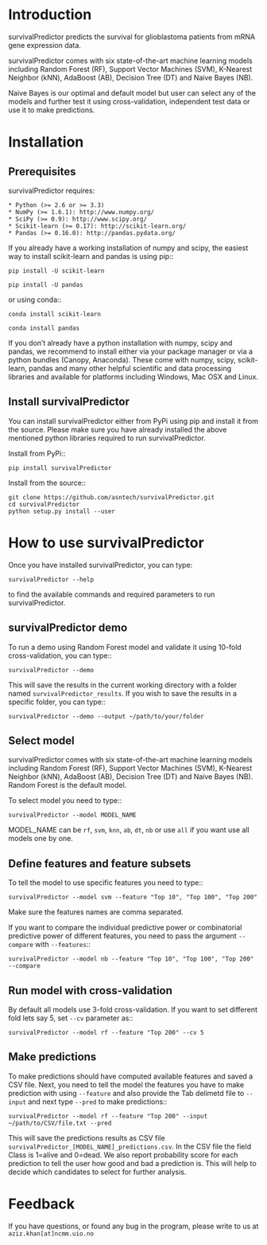 Introduction
============
 survivalPredictor predicts the survival for glioblastoma patients from mRNA gene expression data.

survivalPredictor comes with six state-of-the-art machine learning models including Random Forest (RF), Support Vector Machines (SVM), K-Nearest Neighbor (kNN), AdaBoost (AB), Decision Tree (DT) and Naive Bayes (NB).

Naive Bayes is our optimal and default model but user can select any of the models and further test it using cross-validation, independent test data or use it to make predictions. 

Installation
============

Prerequisites
-------------
survivalPredictor requires:

	* Python (>= 2.6 or >= 3.3)
	* NumPy (>= 1.6.1): http://www.numpy.org/
	* SciPy (>= 0.9): http://www.scipy.org/
	* Scikit-learn (>= 0.17): http://scikit-learn.org/
	* Pandas (>= 0.16.0): http://pandas.pydata.org/

If you already have a working installation of numpy and scipy, the easiest way to install scikit-learn and pandas is using pip::

	pip install -U scikit-learn

	pip install -U pandas

or using conda::

	conda install scikit-learn

	conda install pandas


If you don’t already have a python installation with numpy, scipy and pandas, we recommend to install either via your package manager or via a python bundles (Canopy, Anaconda). These come with numpy, scipy, scikit-learn, pandas and many other helpful scientific and data processing libraries and available for platforms including Windows, Mac OSX and Linux.


Install survivalPredictor
-------------------------
You can install survivalPredictor either from PyPi using pip and install it from the source. Please make sure you have already installed the above mentioned python libraries required to run survivalPredictor.

Install from PyPi::

	pip install survivalPredictor

Install from the source::
	
	git clone https://github.com/asntech/survivalPredictor.git
	cd survivalPredictor
	python setup.py install --user

How to use survivalPredictor
============================
Once you have installed survivalPredictor, you can type:

	survivalPredictor --help

to find the available commands and required parameters to run survivalPredictor. 

survivalPredictor demo
----------------------

To run a demo using Random Forest model and validate it using 10-fold cross-validation, you can type::

	survivalPredictor --demo

This will save the results in the current working directory with a folder named ``survivalPredictor_results``. If you wish to save the results in a specific folder, you can type::

	survivalPredictor --demo --output ~/path/to/your/folder

Select model
------------
survivalPredictor comes with six state-of-the-art machine learning models including Random Forest (RF), Support Vector Machines (SVM), K-Nearest Neighbor (kNN), AdaBoost (AB), Decision Tree (DT) and Naive Bayes (NB). Random Forest is the default model.

To select model you need to type::

	survivalPredictor --model MODEL_NAME

MODEL_NAME can be ``rf``, ``svm``, ``knn``, ``ab``, ``dt``, ``nb`` or use ``all`` if you want use all models one by one.

Define features and feature subsets
-----------------------------------
To tell the model to use specific features you need to type::

	survivalPredictor --model svm --feature "Top 10", "Top 100", "Top 200"

Make sure the features names are comma separated. 

If you want to compare the individual predictive power or combinatorial predictive power of different features, you need to pass the argument ``--compare`` with ``--features``::

	survivalPredictor --model nb --feature "Top 10", "Top 100", "Top 200" --compare


Run model with cross-validation
-------------------------------
By default all models use 3-fold cross-validation. If you want to set different fold lets say 5, set ``--cv`` parameter as::

	survivalPredictor --model rf --feature "Top 200" --cv 5


Make predictions
------------------
To make predictions should have computed available features and saved a CSV file. Next, you need to tell the model the features you have to make prediction with using ``--feature`` and also provide the Tab delimetd file to ``--input`` and next type ``--pred`` to make predictions::

	survivalPredictor --model rf --feature "Top 200" --input ~/path/to/CSV/file.txt --pred

This will save the predictions results as CSV file ``survivalPredictor_[MODEL_NAME]_predictions.csv``. In the CSV file the field Class is 1=alive and 0=dead. We also report  probability score for each prediction to tell the user how good and bad a prediction is. This will help to decide which candidates to select for further analysis.

Feedback
========
If you have questions, or found any bug in the program, please write to us at ``aziz.khan[at]ncmm.uio.no``

